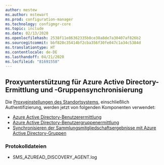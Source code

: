 ```yaml
---
author: mestew
ms.author: mstewart
ms.prod: configuration-manager
ms.technology: configmgr-core
ms.topic: include
ms.date: 02/13/2020
ms.openlocfilehash: 2538f11e86362335b8ce38a8de7a30407af826b2
ms.sourcegitcommit: bbf820c35414bf2cba356f30fe047c1a34c5384d
ms.translationtype: HT
ms.contentlocale: de-DE
ms.lasthandoff: 04/21/2020
ms.locfileid: "81691558"
---
```

## <a name="proxy-support-for-azure-active-directory-discovery-and-group-sync"></a><a name="bkmk_aad"></a> Proxyunterstützung für Azure Active Directory-Ermittlung und -Gruppensynchronisierung

<!--5913817-->
Die [Proxyeinstellungen des Standortsystems](../../../../plan-design/network/proxy-server-support.md), einschließlich Authentifizierung, werden jetzt von folgenden Komponenten verwendet:

- [Azure Active Directory-Benutzerermittlung](../../../../servers/deploy/configure/about-discovery-methods.md#azureaddisc)
- [Azure Active Directory-Benutzergruppenermittlung](../../../../servers/deploy/configure/about-discovery-methods.md#bkmk_azuregroupdisco)
- [Synchronisieren der Sammlungsmitgliedschaftsergebnisse mit Azure Active Directory-Gruppen](../../../../clients/manage/collections/create-collections.md#bkmk_aadcollsync)

### <a name="log-files"></a>Protokolldateien

- SMS_AZUREAD_DISCOVERY_AGENT.log
